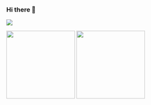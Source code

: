### Hi there 👋

<img src="https://visitor-badge.glitch.me/badge?page_id=LSiccha.LSiccha&left_color=red&right_color=green&left_text=HelloVisitors">


<p>
  <img height="180em" src="https://github-readme-stats.vercel.app/api/top-langs/?username=LSiccha&show_icons=true&hide_border=true&layout=compact&langs_count=8" />
  <img height="180em" src="https://github-readme-stats.vercel.app/api?username=LSiccha&show_icons=true&hide_border=true&&count_private=true&include_all_commits=true" />
</p>

<!--
**LSiccha/LSiccha** is a ✨ _special_ ✨ repository because its `README.md` (this file) appears on your GitHub profile.

Here are some ideas to get you started:

- 🔭 I’m currently working on ...
- 🌱 I’m currently learning ...
- 👯 I’m looking to collaborate on ...
- 🤔 I’m looking for help with ...
- 💬 Ask me about ...
- 📫 How to reach me: ...
- 😄 Pronouns: ...
- ⚡ Fun fact: ...
-->
